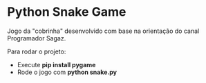 # Python Snake Game
Jogo da "cobrinha" desenvolvido com base na orientação do canal Programador Sagaz.

Para rodar o projeto:
* Execute **pip install pygame**
* Rode o jogo com **python snake.py**
